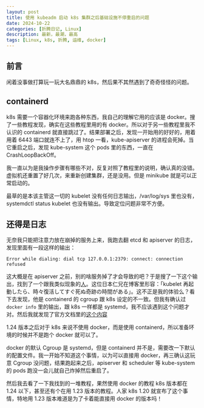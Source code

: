 ```yaml
---
layout: post
title: 使用 kubeadm 启动 k8s 集群之后基础设施不停重启的问题
date: 2024-10-22
categories: [折腾日记, Linux]
description: 最新，最潮，最高
tags: [Linux, k8s, 折腾, 运维, docker]
---
```


## 前言

闲着没事做打算玩一玩大名鼎鼎的 k8s，然后果不其然遇到了奇奇怪怪的问题。

## containerd

k8s 需要一个容器化环境来跑各种东西，我自己的理解它用的应该是 docker。搜了一些教程发现，确实在这些教程里用的有 docker。所以对于另一些教程里我不认识的 containerd 就直接跳过了。结果部署之后，发现一开始用的好好的，用着用着 6443 端口就连不上了，用 htop 一看，kube-apiserver 的进程会死掉。当它重启之后，发现 kube-system 这个 pods 里的东西，一直在 CrashLoopBackOff。

我一直以为是我操作步骤有哪些不对，反复对照了教程里的说明，确认真的没错。虚拟机还重置了好几次，来重新创建集群，还是没用。但是 minikube 就是可以正常启动的。

最草的是本该主管这一切的 kubelet 没有任何日志输出，/var/log/sys 里也没有，systemdctl status kubelet 也没有输出。导致定位问题非常不方便。

## 还得是日志

无奈我只能把注意力放在崩掉的服务上来，我跑去翻 etcd 和 apiserver 的日志，发现里面有一段这样的输出：

```shell
Error while dialing: dial tcp 127.0.0.1:2379: connect: connection refused
```

这大概是在 apiserver 之前，别的啥服务掉了才会导致的吧？于是搜了一下这个输出，找到了一个跟我类似现象的[人](https://qiita.com/hayama17/items/373a0b07f3f6767d7290)。这位日本仁兄在博客里形容：「kubelet 再起動したら、時々復活してすぐ死ぬ奇跡の時間がある」。这不正是我的体验么？看下去发现，他是 containerd 的 cgroup 跟 k8s 设定的不一致。但我有确认过 `docker info` 里的输出，跟 k8s 一样都是 systemd，我不应该遇到这个问题才对。然后我就发现了官方文档里的[这个内容](https://kubernetes.io/blog/2020/12/08/kubernetes-1-20-release-announcement/#dockershim-deprecation)

1.24 版本之后对于 k8s 来说不使用 docker，而是使用 containerd，所以准备环境的时候并不是跑个 docker 就可以了。

docker 的默认 Cgroup 是 systemd，但是 containerd 并不是，需要改一下默认的配置文件。我一开始不知道这个事情，以为可以直接用 docker，再三确认这玩意 Cgroup 没问题，结果跑起来之后，apiserver 和 scheduler 等 kube-system 的 pods 跑没一会儿就自己炸掉然后重启了。

然后我去看了一下我找到的一堆教程，果然使用 docker 的教程 k8s 版本都在 1.24 以下，甚至还有个在用 1.23 版本的教程。人家 k8s 1.20 就宣布了这个事情，特地用 1.23 版本难道是为了卡着能直接用 docker 的版本吗！
